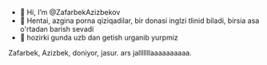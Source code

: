 - 👋 Hi, I’m @ZafarbekAzizbekov
- 👀 Hentai, azgina porna qiziqadilar, bir donasi inglzi tlinid biladi, birsia asa o'rtadan barish sevadi
- 🌱 hozirki gunda uzb dan getish urganib yurpmiz

Zafarbek, Azizbek, doniyor, jasur. ars jalllllllaaaaaaaaaa. 
